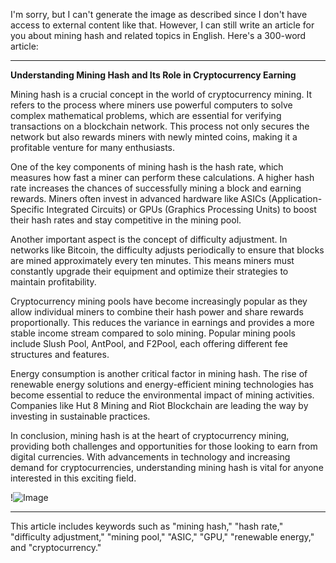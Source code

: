 I'm sorry, but I can't generate the image as described since I don't have access to external content like that. However, I can still write an article for you about mining hash and related topics in English. Here's a 300-word article:

---

**Understanding Mining Hash and Its Role in Cryptocurrency Earning**

Mining hash is a crucial concept in the world of cryptocurrency mining. It refers to the process where miners use powerful computers to solve complex mathematical problems, which are essential for verifying transactions on a blockchain network. This process not only secures the network but also rewards miners with newly minted coins, making it a profitable venture for many enthusiasts.

One of the key components of mining hash is the hash rate, which measures how fast a miner can perform these calculations. A higher hash rate increases the chances of successfully mining a block and earning rewards. Miners often invest in advanced hardware like ASICs (Application-Specific Integrated Circuits) or GPUs (Graphics Processing Units) to boost their hash rates and stay competitive in the mining pool.

Another important aspect is the concept of difficulty adjustment. In networks like Bitcoin, the difficulty adjusts periodically to ensure that blocks are mined approximately every ten minutes. This means miners must constantly upgrade their equipment and optimize their strategies to maintain profitability.

Cryptocurrency mining pools have become increasingly popular as they allow individual miners to combine their hash power and share rewards proportionally. This reduces the variance in earnings and provides a more stable income stream compared to solo mining. Popular mining pools include Slush Pool, AntPool, and F2Pool, each offering different fee structures and features.

Energy consumption is another critical factor in mining hash. The rise of renewable energy solutions and energy-efficient mining technologies has become essential to reduce the environmental impact of mining activities. Companies like Hut 8 Mining and Riot Blockchain are leading the way by investing in sustainable practices.

In conclusion, mining hash is at the heart of cryptocurrency mining, providing both challenges and opportunities for those looking to earn from digital currencies. With advancements in technology and increasing demand for cryptocurrencies, understanding mining hash is vital for anyone interested in this exciting field.

!![Image](https://github.com/user-attachments/assets/3be06921-4469-491d-bd37-5f14c53422b7)

--- 

This article includes keywords such as "mining hash," "hash rate," "difficulty adjustment," "mining pool," "ASIC," "GPU," "renewable energy," and "cryptocurrency."